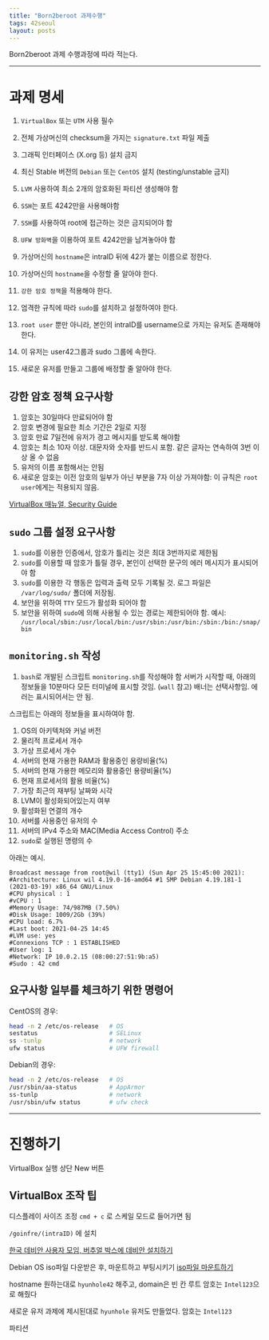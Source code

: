 ```yaml
---
title: "Born2beroot 과제수행"
tags: 42seoul
layout: posts
---
```


Born2beroot 과제 수행과정에 따라 적는다.

---
# 과제 명세

1. `VirtualBox` 또는 `UTM` 사용 필수
1. 전체 가상머신의 checksum을 가지는 `signature.txt` 파일 제출

1. 그래픽 인터페이스 (X.org 등) 설치 금지
1. 최신 Stable 버전의 `Debian` 또는 `CentOS` 설치 (testing/unstable 금지)
1. `LVM` 사용하여 최소 2개의 암호화된 파티션 생성해야 함
1. `SSH`는 포트 4242만을 사용해야함
1. `SSH`를 사용하여 root에 접근하는 것은 금지되어야 함
1. `UFW 방화벽`을 이용하여 포트 4242만을 남겨놓아야 함
1. 가상머신의 `hostname`은 intraID 뒤에 42가 붙는 이름으로 정한다.
1. 가상머신의 `hostname`을 수정할 줄 알아야 한다.
1. `강한 암호 정책`을 적용해야 한다.

1. 엄격한 규칙에 따라 `sudo`를 설치하고 설정하여야 한다.
1. `root user` 뿐만 아니라, 본인의 intraID를 username으로 가지는 유저도 존재해야 한다.
1. 이 유저는 user42그룹과 sudo 그룹에 속한다.
1. 새로운 유저를 만들고 그룹에 배정할 줄 알아야 한다.

## 강한 암호 정책 요구사항
1. 암호는 30일마다 만료되어야 함
1. 암호 변경에 필요한 최소 기간은 2일로 지정
1. 암호 만료 7일전에 유저가 경고 메시지를 받도록 해야함
1. 암호는 최소 10자 이상. 대문자와 숫자를 반드시 포함. 같은 글자는 연속하여 3번 이상 올 수 없음
1. 유저의 이름 포함해서는 안됨
1. 새로운 암호는 이전 암호의 일부가 아닌 부분을 7자 이상 가져야함: 이 규칙은 `root user`에게는 적용되지 않음.

[VirtualBox 매뉴얼, Security Guide](https://www.virtualbox.org/manual/ch13.html)

## `sudo` 그룹 설정 요구사항
1. `sudo`를 이용한 인증에서, 암호가 틀리는 것은 최대 3번까지로 제한됨
1. `sudo`를 이용할 때 암호가 틀릴 경우, 본인이 선택한 문구의 에러 메시지가 표시되어야 함
1. `sudo`를 이용한 각 행동은 입력과 출력 모두 기록될 것. 로그 파일은 `/var/log/sudo/` 폴더에 저장됨.
1. 보안을 위하여 `TTY` 모드가 활성화 되어야 함
1. 보안을 위하여 `sudo`에 의해 사용될 수 있는 경로는 제한되어야 함. 예시: `/usr/local/sbin:/usr/local/bin:/usr/sbin:/usr/bin:/sbin:/bin:/snap/bin`

## `monitoring.sh` 작성
1. `bash`로 개발된 스크립트 `monitoring.sh`를 작성해야 함
서버가 시작할 때, 아래의 정보들을 10분마다 모든 터미널에 표시할 것임. (`wall` 참고)
배너는 선택사항임. 에러는 표시되어서는 안 됨.

스크립트는 아래의 정보들을 표시하여야 함.
1. OS의 아키텍처와 커널 버전
1. 물리적 프로세서 개수
1. 가상 프로세서 개수
1. 서버의 현재 가용한 RAM과 활용중인 용량비율(%)
1. 서버의 현재 가용한 메모리와 활용중인 용량비율(%)
1. 현재 프로세서의 활용 비율(%)
1. 가장 최근의 재부팅 날짜와 시각
1. LVM이 활성화되어있는지 여부
1. 활성화된 연결의 개수
1. 서버를 사용중인 유저의 수
1. 서버의 IPv4 주소와 MAC(Media Access Control) 주소
1. `sudo`로 실행된 명령의 수

아래는 예시.
```
Broadcast message from root@wil (tty1) (Sun Apr 25 15:45:00 2021):
#Architecture: Linux wil 4.19.0-16-amd64 #1 SMP Debian 4.19.181-1 (2021-03-19) x86_64 GNU/Linux
#CPU physical : 1
#vCPU : 1
#Memory Usage: 74/987MB (7.50%)
#Disk Usage: 1009/2Gb (39%)
#CPU load: 6.7%
#Last boot: 2021-04-25 14:45
#LVM use: yes
#Connexions TCP : 1 ESTABLISHED
#User log: 1
#Network: IP 10.0.2.15 (08:00:27:51:9b:a5)
#Sudo : 42 cmd
```

## 요구사항 일부를 체크하기 위한 명령어
CentOS의 경우:
```sh
head -n 2 /etc/os-release   # OS
sestatus                    # SELinux
ss -tunlp                   # network
ufw status                  # UFW firewall
```

Debian의 경우:
```sh
head -n 2 /etc/os-release   # OS
/usr/sbin/aa-status         # AppArmor
ss-tunlp                    # network
/usr/sbin/ufw status        # ufw check
```

---
# 진행하기

VirtualBox 실행
상단 New 버튼

## VirtualBox 조작 팁
디스플레이 사이즈 조정
`cmd + c` 로 스케일 모드로 들어가면 됨

`/goinfre/(intraID)` 에 설치

[한국 데비안 사용자 모임, 버추얼 박스에 데비안 설치하기](https://wiki.debianusers.or.kr/index.php?title=%EB%B2%84%EC%B6%94%EC%96%BC%EB%B0%95%EC%8A%A4%EC%97%90_%EB%8D%B0%EB%B9%84%EC%95%88_%EC%84%A4%EC%B9%98%ED%95%98%EA%B8%B0)

Debian OS iso파일 다운받은 후, 마운트하고 부팅시키기
[iso파일 마운트하기](https://pureinfotech.com/mount-iso-virtual-machine-virtualbox/)

hostname 원하는대로 `hyunhole42` 해주고,
domain은 빈 칸
루트 암호는 `Intel123`으로 해줬다

새로운 유저 과제에 제시된대로 `hyunhole` 유저도 만들었다. 암호는 `Intel123`

파티션

